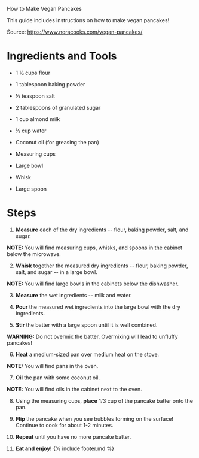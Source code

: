 How to Make Vegan Pancakes

This guide includes instructions on how to make vegan pancakes!

Source: <https://www.noracooks.com/vegan-pancakes/>

# Ingredients and Tools

-   1 ½ cups flour

-   1 tablespoon baking powder

-   ½ teaspoon salt

-   2 tablespoons of granulated sugar

-   1 cup almond milk

-   ½ cup water

-   Coconut oil (for greasing the pan)

-   Measuring cups

-   Large bowl

-   Whisk

-   Large spoon

# Steps 

1.  **Measure** each of the dry ingredients -- flour, baking powder,
    salt, and sugar.

**NOTE:** You will find measuring cups, whisks, and spoons in the
cabinet below the microwave.

2.  **Whisk** together the measured dry ingredients -- flour, baking
    powder, salt, and sugar \-- in a large bowl.

**NOTE:** You will find large bowls in the cabinets below the
dishwasher.

3.  **Measure** the wet ingredients -- milk and water.

4.  **Pour** the measured wet ingredients into the large bowl with the
    dry ingredients.

5.  **Stir** the batter with a large spoon until it is well combined.

**WARNING:** Do not overmix the batter. Overmixing will lead to unfluffy
pancakes!

6.  **Heat** a medium-sized pan over medium heat on the stove.

**NOTE:** You will find pans in the oven.

7.  **Oil** the pan with some coconut oil.

**NOTE:** You will find oils in the cabinet next to the oven.

8.  Using the measuring cups, **place** 1/3 cup of the pancake batter
    onto the pan.

9.  **Flip** the pancake when you see bubbles forming on the surface!
    Continue to cook for about 1-2 minutes.

10. **Repeat** until you have no more pancake batter.

11. **Eat and enjoy!**
{% include footer.md %}